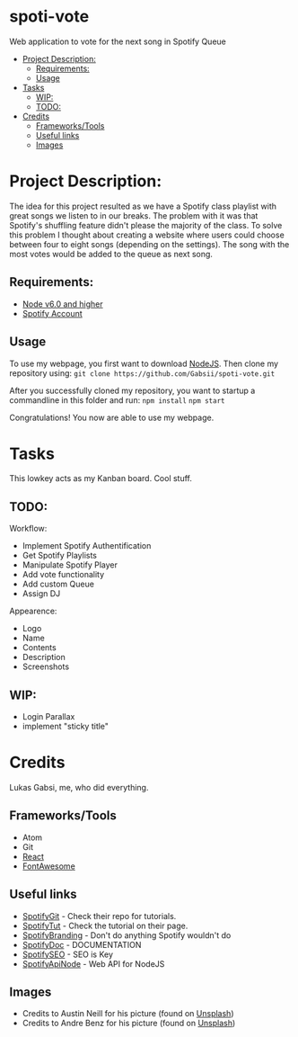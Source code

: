# spoti-vote
Web application to vote for the next song in Spotify Queue

- [Project Description:](#project-description)
	- [Requirements:](#requirements)
	- [Usage](#usage)
- [Tasks](#tasks)
	- [WIP:](#wip)
	- [TODO:](#todo)
- [Credits](#credits)
	- [Frameworks/Tools](#frameworkstools)
	- [Useful links](#useful-links)
	- [Images](#images)

# Project Description:

The idea for this project resulted as we have a Spotify class playlist with great songs we listen to in our breaks.
The problem with it was that Spotify's shuffling feature didn't please the majority of the class.
To solve this problem I thought about creating a website where users could choose between four to eight songs (depending on the settings). The song with the most votes would be added to the queue as next song.

## Requirements:
* [Node v6.0 and higher](https://nodejs.org/en/)
* [Spotify Account](https://www.spotify.com/at/)

## Usage

To use my webpage, you first want to download [NodeJS](https://nodejs.org/en/).
Then clone my repository using:
`git clone https://github.com/Gabsii/spoti-vote.git`

After you successfully cloned my repository, you want to startup a commandline in this folder and run:
`npm install`
`npm start`

Congratulations! You now are able to use my webpage.

# Tasks

This lowkey acts as my Kanban board.
Cool stuff.


## TODO:
Workflow:
* Implement Spotify Authentification
* Get Spotify Playlists
* Manipulate Spotify Player
* Add vote functionality
* Add custom Queue
* Assign DJ

Appearence:
* Logo
* Name
* Contents
* Description
* Screenshots

## WIP:

* Login Parallax
* implement "sticky title"

# Credits

Lukas Gabsi, me, who did everything.

## Frameworks/Tools
* Atom
* Git
* [React](https://reactjs.org/)
* [FontAwesome](https://fontawesome.com/)

## Useful links

* [SpotifyGit](https://github.com/spotify/web-api-auth-examples) - Check their repo for tutorials.
* [SpotifyTut](https://developer.spotify.com/web-api/tutorial/) - Check the tutorial on their page.
* [SpotifyBranding](https://beta.developer.spotify.com/branding-guidelines/) - Don't do anything Spotify wouldn't do
* [SpotifyDoc](https://beta.developer.spotify.com/console/) - DOCUMENTATION
* [SpotifySEO](https://beta.developer.spotify.com/dashboard/applications) - SEO is Key
* [SpotifyApiNode](https://github.com/thelinmichael/spotify-web-api-node) - Web API for NodeJS

## Images

* Credits to Austin Neill for his picture (found on [Unsplash](https://unsplash.com))
* Credits to Andre Benz for his picture (found on [Unsplash](https://unsplash.com))
